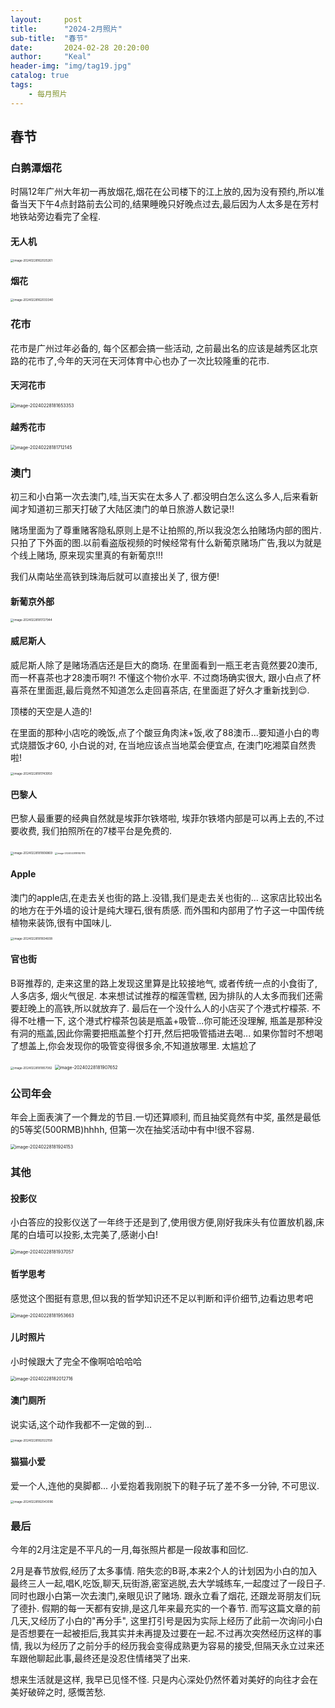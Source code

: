 ```yaml
---
layout:     post
title:      "2024-2月照片"
sub-title:  "春节"
date:       2024-02-28 20:20:00
author:     "Keal"
header-img: "img/tag19.jpg"
catalog: true
tags:
    - 每月照片
---
```


## 春节

### 白鹅潭烟花
时隔12年广州大年初一再放烟花,烟花在公司楼下的江上放的,因为没有预约,所以准备当天下午4点封路前去公司的,结果睡晚只好晚点过去,最后因为人太多是在芳村地铁站旁边看完了全程.

#### 无人机

<img src="https://raw.githubusercontent.com/kneed/typora_img_respository/main/typora/202402281620068.png" alt="image-20240228162025261" style="zoom: 33%;" />

#### 烟花

<img src="https://raw.githubusercontent.com/kneed/typora_img_respository/main/typora/202402281620442.png" alt="image-20240228162033340" style="zoom: 33%;" />

### 花市

花市是广州过年必备的, 每个区都会搞一些活动, 之前最出名的应该是越秀区北京路的花市了,今年的天河在天河体育中心也办了一次比较隆重的花市.

#### 天河花市

<img src="https://raw.githubusercontent.com/kneed/typora_img_respository/main/typora/202402281822890.png" alt="image-20240228181653353" style="zoom:50%;" />

#### 越秀花市

<img src="https://raw.githubusercontent.com/kneed/typora_img_respository/main/typora/202402281822961.png" alt="image-20240228181712145" style="zoom:50%;" />

### 澳门

初三和小白第一次去澳门,哇,当天实在太多人了.都没明白怎么这么多人,后来看新闻才知道初三那天打破了大陆区澳门的单日旅游人数记录!!

赌场里面为了尊重赌客隐私原则上是不让拍照的,所以我没怎么拍赌场内部的图片.只拍了下外面的图.以前看盗版视频的时候经常有什么新葡京赌场广告,我以为就是个线上赌场, 原来现实里真的有新葡京!!!

我们从南站坐高铁到珠海后就可以直接出关了, 很方便!

#### 新葡京外部

<img src="https://raw.githubusercontent.com/kneed/typora_img_respository/main/typora/202402281822668.png" alt="image-20240228181727944" style="zoom:33%;" />

#### 威尼斯人

威尼斯人除了是赌场酒店还是巨大的商场. 在里面看到一瓶王老吉竟然要20澳币, 而一杯喜茶也才28澳币啊?! 不懂这个物价水平. 不过商场确实很大, 跟小白点了杯喜茶在里面逛,最后竟然不知道怎么走回喜茶店, 在里面逛了好久才重新找到😌.

顶楼的天空是人造的!

在里面的那种小店吃的晚饭,点了个酸豆角肉沫+饭,收了88澳币...要知道小白的粤式烧腊饭才60, 小白说的对, 在当地应该点当地菜会便宜点, 在澳门吃湘菜自然贵啦!

<img src="https://raw.githubusercontent.com/kneed/typora_img_respository/main/typora/202402281822006.png" alt="image-20240228181743950" style="zoom:33%;" />

#### 巴黎人

巴黎人最重要的经典自然就是埃菲尔铁塔啦, 埃菲尔铁塔内部是可以再上去的,不过要收费, 我们拍照所在的7楼平台是免费的.

<img src="https://raw.githubusercontent.com/kneed/typora_img_respository/main/typora/202402281821936.png" alt="image-20240228181806869" style="zoom:33%;" />



<img src="https://raw.githubusercontent.com/kneed/typora_img_respository/main/typora/202402281821727.png" alt="image-20240228181821115" style="zoom:25%;" />

#### Apple

澳门的apple店,在走去关也街的路上.没错,我们是走去关也街的... 这家店比较出名的地方在于外墙的设计是纯大理石,很有质感. 而外围和内部用了竹子这一中国传统植物来装饰,很有中国味儿.

<img src="https://raw.githubusercontent.com/kneed/typora_img_respository/main/typora/202402281821651.png" alt="image-20240228181834608" style="zoom: 33%;" />

#### 官也街

B哥推荐的, 走来这里的路上发现这里算是比较接地气, 或者传统一点的小食街了, 人多店多, 烟火气很足. 本来想试试推荐的榴莲雪糕, 因为排队的人太多而我们还需要赶晚上的高铁,所以就放弃了. 最后在一个没什么人的小店买了个港式柠檬茶. 不得不吐槽一下, 这个港式柠檬茶包装是瓶盖+吸管...你可能还没理解, 瓶盖是那种没有洞的瓶盖,因此你需要把瓶盖整个打开,然后把吸管插进去喝... 如果你暂时不想喝了想盖上,你会发现你的吸管变得很多余,不知道放哪里. 太尴尬了

<img src="https://raw.githubusercontent.com/kneed/typora_img_respository/main/typora/202402281821639.png" alt="image-20240228181857082" style="zoom:33%;" />



<img src="https://raw.githubusercontent.com/kneed/typora_img_respository/main/typora/202402281821731.png" alt="image-20240228181907652" style="zoom:50%;" />

### 公司年会

年会上面表演了一个舞龙的节目.一切还算顺利, 而且抽奖竟然有中奖, 虽然是最低的5等奖(500RMB)hhhh, 但第一次在抽奖活动中有中!很不容易.

<img src="https://raw.githubusercontent.com/kneed/typora_img_respository/main/typora/202402281821633.png" alt="image-20240228181924153" style="zoom:50%;" />

### 其他

#### 投影仪

小白答应的投影仪送了一年终于还是到了,使用很方便,刚好我床头有位置放机器,床尾的白墙可以投影,太完美了,感谢小白!

<img src="https://raw.githubusercontent.com/kneed/typora_img_respository/main/typora/202402281837599.png" alt="image-20240228181937057" style="zoom: 50%;" />

#### 哲学思考

感觉这个图挺有意思,但以我的哲学知识还不足以判断和评价细节,边看边思考吧

<img src="https://raw.githubusercontent.com/kneed/typora_img_respository/main/typora/202402281821021.png" alt="image-20240228181953663" style="zoom: 50%;" />

#### 儿时照片

小时候跟大了完全不像啊哈哈哈哈

<img src="https://raw.githubusercontent.com/kneed/typora_img_respository/main/typora/202402281821108.png" alt="image-20240228182012716" style="zoom:50%;" />

#### 澳门厕所

说实话,这个动作我都不一定做的到...

<img src="https://raw.githubusercontent.com/kneed/typora_img_respository/main/typora/202402281821693.png" alt="image-20240228182022158" style="zoom: 33%;" />

#### 猫猫小爱

爱一个人,连他的臭脚都... 小爱抱着我刚脱下的鞋子玩了差不多一分钟, 不可思议.

<img src="https://raw.githubusercontent.com/kneed/typora_img_respository/main/typora/202402281821468.png" alt="image-20240228182043096" style="zoom:33%;" />

### 最后

今年的2月注定是不平凡的一月,每张照片都是一段故事和回忆.

2月是春节放假,经历了太多事情. 陪失恋的B哥,本来2个人的计划因为小白的加入最终三人一起,唱K,吃饭,聊天,玩街游,密室逃脱,去大学城练车,一起度过了一段日子. 同时也跟小白第一次去澳门,亲眼见识了赌场. 跟永立看了烟花, 还跟龙哥朋友们玩了德扑. 假期的每一天都有安排,是这几年来最充实的一个春节. 而写这篇文章的前几天,又经历了小白的"再分手", 这里打引号是因为实际上经历了此前一次询问小白是否想要在一起被拒后,我其实并未再提及过要在一起.不过再次突然经历这样的事情, 我以为经历了之前分手的经历我会变得成熟更为容易的接受,但隔天永立过来还车跟他聊起此事,最终还是没忍住情绪哭了出来.

想来生活就是这样, 我早已见怪不怪. 只是内心深处仍然怀着对美好的向往才会在美好破碎之时, 感慨苦愁.

